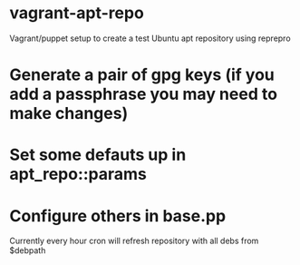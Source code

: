 vagrant-apt-repo
================

Vagrant/puppet setup to create a test Ubuntu apt repository using reprepro

# Generate a pair of gpg keys (if you add a passphrase you may need to make changes)
# Set some defauts up in apt_repo::params
# Configure others in base.pp

Currently every hour cron will refresh repository with all debs from $debpath